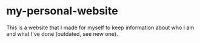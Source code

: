 # my-personal-website
This is a website that I made for myself to keep information about who I am and what I've done (outdated, see new one).

